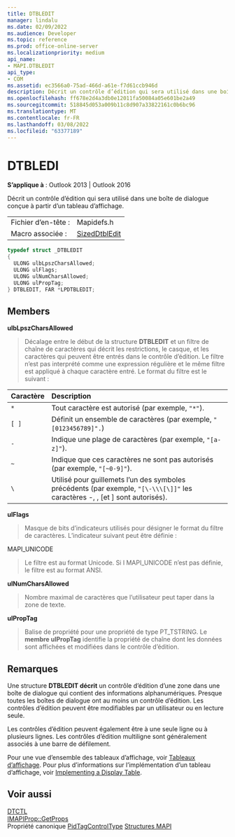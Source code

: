```yaml
---
title: DTBLEDIT
manager: lindalu
ms.date: 02/09/2022
ms.audience: Developer
ms.topic: reference
ms.prod: office-online-server
ms.localizationpriority: medium
api_name:
- MAPI.DTBLEDIT
api_type:
- COM
ms.assetid: ec3566a0-75ad-466d-a61e-f7d61ccb946d
description: Décrit un contrôle d’édition qui sera utilisé dans une boîte de dialogue conçue à partir d’un tableau d’affichage.
ms.openlocfilehash: ff678e2d4a3db0e12011fa50084a05e601be2a49
ms.sourcegitcommit: 518845d053a009b11c8d907a33822161c0b6bc96
ms.translationtype: MT
ms.contentlocale: fr-FR
ms.lasthandoff: 03/08/2022
ms.locfileid: "63377189"
---
```

# <a name="dtbledi"></a>DTBLEDI
  
**S’applique à** : Outlook 2013 | Outlook 2016
  
Décrit un contrôle d’édition qui sera utilisé dans une boîte de dialogue conçue à partir d’un tableau d’affichage.

|||
|:-----|:-----|
|Fichier d’en-tête : |Mapidefs.h |
|Macro associée : |[SizedDtblEdit](sizeddtbledit.md) |

```cpp
typedef struct _DTBLEDIT
{
  ULONG ulbLpszCharsAllowed;
  ULONG ulFlags;
  ULONG ulNumCharsAllowed;
  ULONG ulPropTag;
} DTBLEDIT, FAR *LPDTBLEDIT;

```

## <a name="members"></a>Members

 **ulbLpszCharsAllowed**
  
> Décalage entre le début de la structure **DTBLEDIT** et un filtre de chaîne de caractères qui décrit les restrictions, le casque, et les caractères qui peuvent être entrés dans le contrôle d’édition. Le filtre n’est pas interprété comme une expression régulière et le même filtre est appliqué à chaque caractère entré. Le format du filtre est le suivant :

|**Caractère**|**Description**|
|:-----|:-----|
| `*`   |Tout caractère est autorisé (par exemple, `"*"`). |
| `[ ]` |Définit un ensemble de caractères (par exemple, `"[0123456789]".`) |
| `-`   |Indique une plage de caractères (par exemple, `"[a-z]"`). |
| `~`   |Indique que ces caractères ne sont pas autorisés (par exemple, `"[~0-9]"`). |
| `\`   |Utilisé pour guillemets l’un des symboles précédents (par exemple, `"[\-\\\[\]]"` les caractères -, \, [et ] sont autorisés). |

 **ulFlags**
  
> Masque de bits d’indicateurs utilisés pour désigner le format du filtre de caractères. L’indicateur suivant peut être définie :

MAPI_UNICODE
  
> Le filtre est au format Unicode. Si l MAPI_UNICODE n’est pas définie, le filtre est au format ANSI.

 **ulNumCharsAllowed**
  
> Nombre maximal de caractères que l’utilisateur peut taper dans la zone de texte.

 **ulPropTag**
  
> Balise de propriété pour une propriété de type PT_TSTRING. Le **membre ulPropTag** identifie la propriété de chaîne dont les données sont affichées et modifiées dans le contrôle d’édition.

## <a name="remarks"></a>Remarques

Une structure **DTBLEDIT décrit** un contrôle d’édition d’une zone dans une boîte de dialogue qui contient des informations alphanumériques. Presque toutes les boîtes de dialogue ont au moins un contrôle d’édition. Les contrôles d’édition peuvent être modifiables par un utilisateur ou en lecture seule.
  
Les contrôles d’édition peuvent également être à une seule ligne ou à plusieurs lignes. Les contrôles d’édition multiligne sont généralement associés à une barre de défilement.
  
Pour une vue d’ensemble des tableaux d’affichage, voir [Tableaux d’affichage](display-tables.md). Pour plus d’informations sur l’implémentation d’un tableau d’affichage, voir [Implementing a Display Table](display-table-implementation.md).
  
## <a name="see-also"></a>Voir aussi

[DTCTL](dtctl.md)  
[IMAPIProp::GetProps](imapiprop-getprops.md)  
Propriété canonique [PidTagControlType](pidtagcontroltype-canonical-property.md)
 [Structures MAPI](mapi-structures.md)

